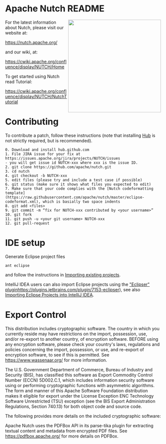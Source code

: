 Apache Nutch README
===================

<img src="https://nutch.apache.org/assets/img/nutch_logo_tm.png" align="right" width="300" />

For the latest information about Nutch, please visit our website at:

   https://nutch.apache.org/

and our wiki, at:

   https://cwiki.apache.org/confluence/display/NUTCH/Home

To get started using Nutch read Tutorial:

   https://cwiki.apache.org/confluence/display/NUTCH/NutchTutorial

Contributing
============
To contribute a patch, follow these instructions (note that installing
[Hub](https://hub.github.com/) is not strictly required, but is recommended).

```
0. Download and install hub.github.com
1. File JIRA issue for your fix at https://issues.apache.org/jira/projects/NUTCH/issues
- you will get issue id NUTCH-xxx where xxx is the issue ID.
2. git clone https://github.com/apache/nutch.git
3. cd nutch
4. git checkout -b NUTCH-xxx
5. edit files (please try and include a test case if possible)
6. git status (make sure it shows what files you expected to edit)
7. Make sure that your code complies with the [Nutch codeformatting template](https://raw.githubusercontent.com/apache/nutch/master/eclipse-codeformat.xml), which is basially two space indents
8. git add <files>
9. git commit -m “fix for NUTCH-xxx contributed by <your username>”
10. git fork
11. git push -u <your git username> NUTCH-xxx
12. git pull-request
```

IDE setup
=========

Generate Eclipse project files

```
ant eclipse
```

and follow the instructions in [Importing existing projects](https://help.eclipse.org/2019-06/topic/org.eclipse.platform.doc.user/tasks/tasks-importproject.htm).

IntelliJ IDEA users can also import Eclipse projects using the ["Eclipser" plugin](https://www.tutorialspoint.com/intellij_idea/intellij_idea_migrating_from_eclipse.htm)https://plugins.jetbrains.com/plugin/7153-eclipser), see also [Importing Eclipse Projects into IntelliJ IDEA](https://www.jetbrains.com/help/idea/migrating-from-eclipse-to-intellij-idea.html#migratingEclipseProject).


Export Control
==============
This distribution includes cryptographic software.  The country in which you 
currently reside may have restrictions on the import, possession, use, and/or 
re-export to another country, of encryption software.  BEFORE using any encryption 
software, please check your country's laws, regulations and policies concerning the
import, possession, or use, and re-export of encryption software, to see if this is 
permitted.  See <https://www.wassenaar.org/> for more information. 

The U.S. Government Department of Commerce, Bureau of Industry and Security (BIS), has 
classified this software as Export Commodity Control Number (ECCN) 5D002.C.1, which 
includes information security software using or performing cryptographic functions with 
asymmetric algorithms.  The form and manner of this Apache Software Foundation 
distribution makes it eligible for export under the License Exception ENC Technology 
Software Unrestricted (TSU) exception (see the BIS Export Administration Regulations, 
Section 740.13) for both object code and source code.

The following provides more details on the included cryptographic software:

Apache Nutch uses the PDFBox API in its parse-tika plugin for extracting textual content 
and metadata from encrypted PDF files. See https://pdfbox.apache.org/ for more 
details on PDFBox.
